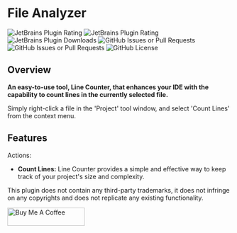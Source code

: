 # File Analyzer

![JetBrains Plugin Rating](https://img.shields.io/jetbrains/plugin/r/stars/24340-file-analyzer)
![JetBrains Plugin Rating](https://img.shields.io/jetbrains/plugin/r/rating/24340-file-analyzer)
![JetBrains Plugin Downloads](https://img.shields.io/jetbrains/plugin/d/24340-file-analyzer)
![GitHub Issues or Pull Requests](https://img.shields.io/github/issues/sercheo87/file-analyzer)
![GitHub Issues or Pull Requests](https://img.shields.io/github/issues-pr/sercheo87/file-analyzer)
![GitHub License](https://img.shields.io/github/license/sercheo87/file-analyzer)

## Overview

**An easy-to-use tool, Line Counter, that enhances your IDE with the capability to count lines in the currently selected
file.**

Simply right-click a file in the 'Project' tool window, and select 'Count Lines' from the context menu.

## Features

Actions:

- **Count Lines:** Line Counter provides a simple and effective way to keep track of your project's size and complexity.

This plugin does not contain any third-party trademarks, it does not infringe on any copyrights and does not replicate
any existing functionality.

<a href="https://buymeacoffee.com/chancayserz" target="_blank"><img src="https://cdn.buymeacoffee.com/buttons/default-orange.png" alt="Buy Me A Coffee" height="41" width="174"></a>
